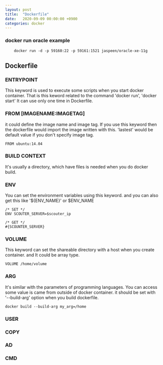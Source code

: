 ```yaml
---
layout: post
title:  "Dockerfile"
date:   2020-09-09 00:00:00 +0900
categories: docker
---
```


### docker run oracle example

```
    docker run -d -p 59160:22 -p 59161:1521 jaspeen/oracle-xe-11g
```

## Dockerfile

### ENTRYPOINT

This keyword is used to execute some scripts when you start docker container. That is this keword related to the command 'docker run', 'docker start'
It can use only one time in Dockerfile.

### FROM [IMAGENAME:IMAGETAG]

it could define the image name and image tag. If you use this keyword then the dockerfile would import the image written with this. 
'lastest' would be default value if you don't specify image tag. 

```
FROM ubuntu:14.04
```

### BUILD CONTEXT

It's usually a directory, which have files is needed when you do docker build.

### ENV

You can set the environment variables using this keyword. and you can also get this like '${ENV_NAME}' or $ENV_NAME

```
/* SET */
ENV SCOUTER_SERVER=$scouter_ip

/* GET */
#{SCOUNTER_SERVER}
```

### VOLUME

This keyword can set the shareable directory with a host when you create container. and It could be array type.

```
VOLUME /home/volume
```

### ARG

It's similar with the parameters of programming languages. You can access some value is came from outside of docker container. it should be set with '--build-arg' option when you build dockerfile. 

```
docker build --build-arg my_arg=/home
```

### USER

### COPY

### AD

### CMD